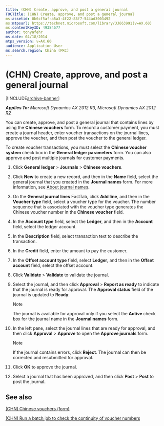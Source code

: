 ```yaml
---
title: (CHN) Create, approve, and post a general journal
TOCTitle: (CHN) Create, approve, and post a general journal
ms:assetid: 0b6cf5af-a5a3-4f22-83f7-544ad3003492
ms:mtpsurl: https://technet.microsoft.com/library/JJ663991(v=AX.60)
ms:contentKeyID: 49384577
author: tonyafehr
ms.date: 04/18/2014
mtps_version: v=AX.60
audience: Application User
ms.search.region: China (PRC)
---
```


# (CHN) Create, approve, and post a general journal 


[!INCLUDE[archive-banner](includes/archive-banner.md)]


_**Applies To:** Microsoft Dynamics AX 2012 R3, Microsoft Dynamics AX 2012 R2_

You can create, approve, and post a general journal that contains lines by using the **Chinese vouchers** form. To record a customer payment, you must create a journal header, enter voucher transactions on the journal lines, approve the voucher, and then post the voucher to the general ledger.

To create voucher transactions, you must select the **Chinese voucher system** check box in the **General ledger parameters** form. You can also approve and post multiple journals for customer payments.

1.  Click **General ledger** \> **Journals** \> **Chinese vouchers**.

2.  Click **New** to create a new record, and then in the **Name** field, select the general journal that you created in the **Journal names** form. For more information, see [About journal names](about-journal-names.md).

3.  On the **General journal lines** FastTab, click **Add line**, and then in the **Voucher type** field, select a voucher type for the voucher. The number sequence that is associated with the voucher type generates the Chinese voucher number in the **Chinese voucher** field.

4.  In the **Account type** field, select the **Ledger**, and then in the **Account** field, select the ledger account.

5.  In the **Description** field, select transaction text to describe the transaction.

6.  In the **Credit** field, enter the amount to pay the customer.

7.  In the **Offset account type** field, select **Ledger**, and then in the **Offset account** field, select the offset account.

8.  Click **Validate** \> **Validate** to validate the journal.

9.  Select the journal, and then click **Approval** \> **Report as ready** to indicate that the journal is ready for approval. The **Approval status** field of the journal is updated to **Ready**.
    

    > [!NOTE]
    > <P>The journal is available for approval only if you select the <STRONG>Active</STRONG> check box for the journal name in the <STRONG>Journal names</STRONG> form.</P>



10. In the left pane, select the journal lines that are ready for approval, and then click **Approval** \> **Approve** to open the **Approve journals** form.
    

    > [!NOTE]
    > <P>If the journal contains errors, click <STRONG>Reject</STRONG>. The journal can then be corrected and resubmitted for approval.</P>



11. Click **OK** to approve the journal.

12. Select a journal that has been approved, and then click **Post** \> **Post** to post the journal.

## See also

[(CHN) Chinese vouchers (form)](https://technet.microsoft.com/library/jj664151\(v=ax.60\))

[(CHN) Run a batch job to check the continuity of voucher numbers](chn-run-a-batch-job-to-check-the-continuity-of-voucher-numbers.md)

  


